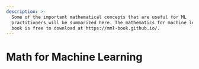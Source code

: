 ```yaml
---
description: >-
  Some of the important mathematical concepts that are useful for ML
  practitioners will be summarized here. The mathematics for machine learning
  book is free to download at https://mml-book.github.io/.
---
```


# Math for Machine Learning

